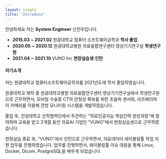```yaml
---
layout: single
title: "Introduce"
---
```

안녕하세요 저는 **System Engineer** 신진우입니다.
- **2015.03 ~ 2021.02** 원광대학교 컴퓨터·소프트웨어공학과 **학사 졸업**
- **2020.05 ~ 2020.12** 원광대학교병원 의료융합연구센터 영상기기연구실 **학생연구원**
- **2021.04 ~ 2021.10** VUNO Inc **현장실습생·인턴**

#### 자기소개
저는 원광대학교 컴퓨터소프트웨어공학과를 2021년도에 학사 졸업하였습니다.

원광대학교 재학 중 원광대학교병원 의료융합연구센터 영상기기연구실에서 학생연구원으로 근무하면서, 모바일 수술중 CT의 안정성 확보를 위한 초음파 센서와, 라즈베리파이 카메라를 이용해 전방 모니터링 시스템을 개발하였습니다.

졸업 후, 건양대학교 산학협력단에서 주관하는 "의료인공지능 핵심인력 양성과정"에 참여하여 교육을 받고 2개월 동안 의료AI 기업인 "VUNO"에서 현장실습생으로 근무하였습니다. 

현장실습 종료 후, "VUNO"에서 인턴으로 근무하면서, 의료데이터 레이블링툴 작업 지원 업무를 진행하였습니다. 업무를 진행하면서, 레이블링툴 이슈 대응을 통해 Linux, Docker, Dicom, PostgreSQL을 배우게 되었습니다. 

